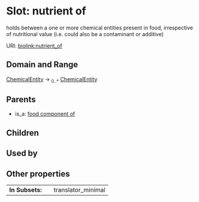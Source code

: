 
# Slot: nutrient of


holds between a one or more chemical entities present in food, irrespective of nutritional value (i.e. could also be a contaminant or additive)

URI: [biolink:nutrient_of](https://w3id.org/biolink/vocab/nutrient_of)


## Domain and Range

[ChemicalEntity](ChemicalEntity.md) &#8594;  <sub>0..\*</sub> [ChemicalEntity](ChemicalEntity.md)

## Parents

 *  is_a: [food component of](food_component_of.md)

## Children


## Used by


## Other properties

|  |  |  |
| --- | --- | --- |
| **In Subsets:** | | translator_minimal |

